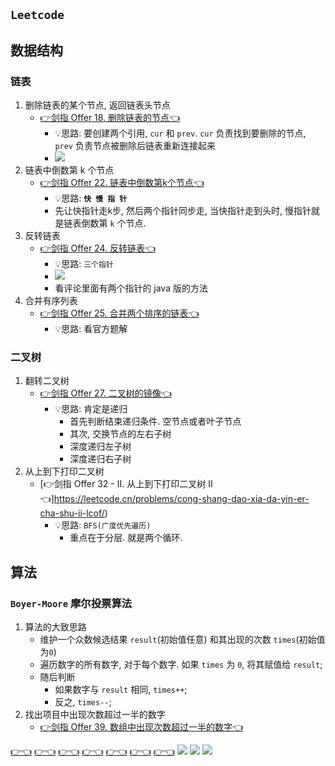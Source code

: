 ## `Leetcode`

## 数据结构
### 链表
1. 删除链表的某个节点, 返回链表头节点
    - [👉剑指 Offer 18. 删除链表的节点👈](https://leetcode.cn/problems/shan-chu-lian-biao-de-jie-dian-lcof/)
      - 💡思路: 要创建两个引用, `cur` 和 `prev`. `cur` 负责找到要删除的节点, `prev` 负责节点被删除后链表重新连接起来
      - ![](../../../image/linkedlist-delete-single.png)
2. 链表中倒数第 k 个节点
    - [👉剑指 Offer 22. 链表中倒数第k个节点👈](https://leetcode.cn/problems/lian-biao-zhong-dao-shu-di-kge-jie-dian-lcof/)
      - 💡思路: **`快 慢 指 针`**
      - 先让快指针走k步, 然后两个指针同步走, 当快指针走到头时, 慢指针就是链表倒数第 `k` 个节点.
3. 反转链表
    - [👉剑指 Offer 24. 反转链表👈](https://leetcode.cn/problems/fan-zhuan-lian-biao-lcof/)
      - 💡思路: `三个指针`
      - ![](../../../image/reverse-linked-list.png)
      - 看评论里面有两个指针的 java 版的方法
4. 合并有序列表
    - [👉剑指 Offer 25. 合并两个排序的链表👈](https://leetcode.cn/problems/he-bing-liang-ge-pai-xu-de-lian-biao-lcof/)
      - 💡思路: 看官方题解
### 二叉树
1. 翻转二叉树
    - [👉剑指 Offer 27. 二叉树的镜像👈](https://leetcode.cn/problems/er-cha-shu-de-jing-xiang-lcof/)
      - 💡思路: 肯定是递归
        - 首先判断结束递归条件. 空节点或者叶子节点
        - 其次, 交换节点的左右子树
        - 深度递归左子树
        - 深度递归右子树
2. 从上到下打印二叉树
    - [👉剑指 Offer 32 - II. 从上到下打印二叉树 II👈]https://leetcode.cn/problems/cong-shang-dao-xia-da-yin-er-cha-shu-ii-lcof/)
      - 💡思路: `BFS(广度优先遍历)`
        - 重点在于分层. 就是两个循环.
## 算法
### `Boyer-Moore` 摩尔投票算法
1. 算法的大致思路
    - 维护一个众数候选结果 `result`(初始值任意) 和其出现的次数 `times`(初始值为`0`)
    - 遍历数字的所有数字, 对于每个数字. 如果 `times` 为 `0`, 将其赋值给 `result`;
    - 随后判断
      - 如果数字与 `result` 相同, `times++`;
      - 反之, `times--`;
2. 找出项目中出现次数超过一半的数字
    - [👉剑指 Offer 39. 数组中出现次数超过一半的数字👈](https://leetcode.cn/problems/shu-zu-zhong-chu-xian-ci-shu-chao-guo-yi-ban-de-shu-zi-lcof/)

[👉👈]()
[👉👈]()
[👉👈]()
[👉👈]()
[👉👈]()
[👉👈]()
[👉👈]()
![](../../../image/)
![](../../../image/)
![](../../../image/)